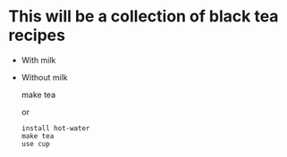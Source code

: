 # This will be a collection of black tea recipes

- With milk
- Without milk

    make tea
    
  or
  
  ```
  install hot-water
  make tea
  use cup
  ```
